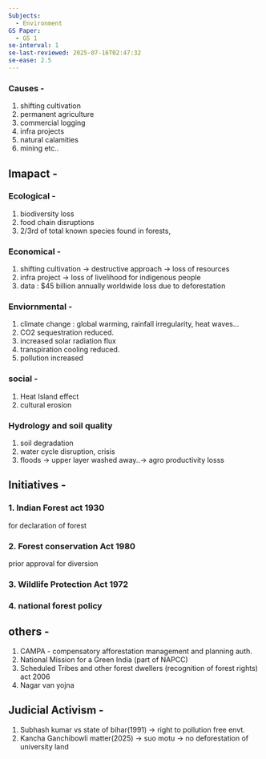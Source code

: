 ```yaml
---
Subjects:
  - Environment
GS Paper:
  - GS 1
se-interval: 1
se-last-reviewed: 2025-07-16T02:47:32
se-ease: 2.5
---
```

### Causes -

1. shifting cultivation
2. permanent agriculture
3. commercial logging
4. infra projects
5. natural calamities
6. mining etc..

  

## Imapact -

### Ecological -

1. biodiversity loss
2. food chain disruptions
3. 2/3rd of total known species found in forests,

  

### Economical -

1. shifting cultivation → destructive approach → loss of resources
2. infra project → loss of livelihood for indigenous people
3. data : $45 billion annually worldwide loss due to deforestation

  

### Enviornmental -

1. climate change : global warming, rainfall irregularity, heat waves…
2. CO2 sequestration reduced.
3. increased solar radiation flux
4. transpiration cooling reduced.
5. pollution increased

  

### social -

1. Heat Island effect
2. cultural erosion

  

### Hydrology and soil quality

1. soil degradation
2. water cycle disruption, crisis
3. floods → upper layer washed away..→ agro productivity losss

  

## Initiatives -

### 1. Indian Forest act 1930

for declaration of forest

### 2. Forest conservation Act 1980

prior approval for diversion

### 3. Wildlife Protection Act 1972

### 4. national forest policy

  

## others -

1. CAMPA - compensatory afforestation management and planning auth.
2. National Mission for a Green India (part of NAPCC)
3. Scheduled Tribes and other forest dwellers (recognition of forest rights) act 2006
4. Nagar van yojna

  

## Judicial Activism -

1. Subhash kumar vs state of bihar(1991) → right to pollution free envt.
2. Kancha Ganchibowli matter(2025) → suo motu → no deforestation of university land